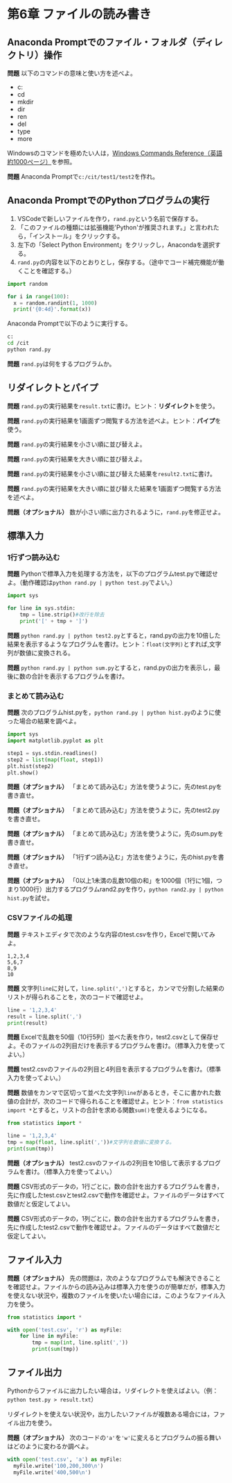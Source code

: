 # 第6章 ファイルの読み書き

## Anaconda Promptでのファイル・フォルダ（ディレクトリ）操作

**問題** 以下のコマンドの意味と使い方を述べよ。

* c:
* cd
* mkdir
* dir
* ren
* del
* type
* more

Windowsのコマンドを極めたい人は，[Windows Commands Reference（英語約1000ページ）](https://www.microsoft.com/en-us/download/details.aspx?id=56846)を参照。

**問題** Anaconda Promptで`c:/cit/test1/test2`を作れ。

## Anaconda PromptでのPythonプログラムの実行

1. VSCodeで新しいファイルを作り，`rand.py`という名前で保存する。
1. 「このファイルの種類には拡張機能'Python'が推奨されます。」と言われたら，「インストール」をクリックする。
1. 左下の「Select Python Environment」をクリックし，Anacondaを選択する。
1. `rand.py`の内容を以下のとおりとし，保存する。（途中でコード補完機能が働くことを確認する。）

```python
import random

for i in range(100):
  x = random.randint(1, 1000)
  print('{0:4d}'.format(x))
```
Anaconda Promptで以下のように実行する。

```bash
c:
cd /cit
python rand.py
```

**問題** `rand.py`は何をするプログラムか。

## リダイレクトとパイプ

**問題** `rand.py`の実行結果を`result.txt`に書け。ヒント：**リダイレクト**を使う。

**問題** `rand.py`の実行結果を1画面ずつ閲覧する方法を述べよ。ヒント：**パイプ**を使う。

**問題** `rand.py`の実行結果を小さい順に並び替えよ。

**問題** `rand.py`の実行結果を大きい順に並び替えよ。

**問題** `rand.py`の実行結果を小さい順に並び替えた結果を`result2.txt`に書け。

**問題** `rand.py`の実行結果を大きい順に並び替えた結果を1画面ずつ閲覧する方法を述べよ。

**問題（オプショナル）** 数が小さい順に出力されるように，`rand.py`を修正せよ。

## 標準入力

### 1行ずつ読み込む

**問題** Pythonで標準入力を処理する方法を，以下のプログラムtest.pyで確認せよ。（動作確認は`python rand.py | python test.py`でよい。）

```python
import sys

for line in sys.stdin:
    tmp = line.strip()#改行を除去
    print('[' + tmp + ']')
```

**問題** `python rand.py | python test2.py`とすると，rand.pyの出力を10倍した結果を表示するようなプログラムを書け。ヒント：`float(文字列)`とすれば,文字列が数値に変換される。

**問題** `python rand.py | python sum.py`とすると，rand.pyの出力を表示し，最後に数の合計を表示するプログラムを書け。

### まとめて読み込む

**問題** 次のプログラムhist.pyを，`python rand.py | python hist.py`のように使った場合の結果を調べよ。

```python
import sys
import matplotlib.pyplot as plt

step1 = sys.stdin.readlines()
step2 = list(map(float, step1))
plt.hist(step2)
plt.show()
```

**問題（オプショナル）** 「まとめて読み込む」方法を使うように，先のtest.pyを書き直せ。

**問題（オプショナル）** 「まとめて読み込む」方法を使うように，先のtest2.pyを書き直せ。

**問題（オプショナル）** 「まとめて読み込む」方法を使うように，先のsum.pyを書き直せ。

**問題（オプショナル）** 「1行ずつ読み込む」方法を使うように，先のhist.pyを書き直せ。

**問題（オプショナル）** 「0以上1未満の乱数10個の和」を1000個（1行に1個，つまり1000行）出力するプログラムrand2.pyを作り，`python rand2.py | python hist.py`を試せ。

### CSVファイルの処理

**問題** テキストエディタで次のような内容のtest.csvを作り，Excelで開いてみよ。

```
1,2,3,4
5,6,7
8,9
10
```

**問題** 文字列`line`に対して，`line.split(',')`とすると，カンマで分割した結果のリストが得られることを，次のコードで確認せよ。

```python
line = '1,2,3,4'
result = line.split(',')
print(result)
```

**問題** Excelで乱数を50個（10行5列）並べた表を作り，test2.csvとして保存せよ。そのファイルの2列目だけを表示するプログラムを書け。（標準入力を使ってよい。）

**問題** test2.csvのファイルの2列目と4列目を表示するプログラムを書け。（標準入力を使ってよい。）

**問題** 数値をカンマで区切って並べた文字列`line`があるとき，そこに書かれた数値の合計が，次のコードで得られることを確認せよ。ヒント：`from statistics import *`とすると，リストの合計を求める関数`sum()`を使えるようになる。

```python
from statistics import *

line = '1,2,3,4'
tmp = map(float, line.split(','))#文字列を数値に変換する。
print(sum(tmp))
```

**問題（オプショナル）** test2.csvのファイルの2列目を10倍して表示するプログラムを書け。（標準入力を使ってよい。）

**問題** CSV形式のデータの，1行ごとに，数の合計を出力するプログラムを書き，先に作成したtest.csvとtest2.csvで動作を確認せよ。ファイルのデータはすべて数値だと仮定してよい。

**問題** CSV形式のデータの，1列ごとに，数の合計を出力するプログラムを書き，先に作成したtest2.csvで動作を確認せよ。ファイルのデータはすべて数値だと仮定してよい。

## ファイル入力

**問題（オプショナル）** 先の問題は，次のようなプログラムでも解決できることを確認せよ。ファイルからの読み込みは標準入力を使うのが簡単だが，標準入力を使えない状況や，複数のファイルを使いたい場合には，このようなファイル入力を使う。

```python
from statistics import *

with open('test.csv', 'r') as myFile:
    for line in myFile:
        tmp = map(int, line.split(','))
        print(sum(tmp))
```

## ファイル出力

Pythonからファイルに出力したい場合は，リダイレクトを使えばよい。（例：`python test.py > result.txt`）

リダイレクトを使えない状況や，出力したいファイルが複数ある場合には，ファイル出力を使う。

**問題（オプショナル）** 次のコードの`'a'`を`'w'`に変えるとプログラムの振る舞いはどのように変わるか調べよ。

```python
with open('test.csv', 'a') as myFile:
  myFile.write('100,200,300\n')
  myFile.write('400,500\n')
```
